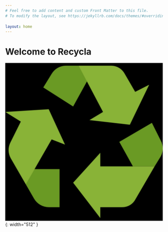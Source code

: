 ```yaml
---
# Feel free to add content and custom Front Matter to this file.
# To modify the layout, see https://jekyllrb.com/docs/themes/#overriding-theme-defaults

layout: home
---
```


<h1>Welcome to Recycla</h1>

![Recycla](/images/app_logo.jpg){: width="512" }